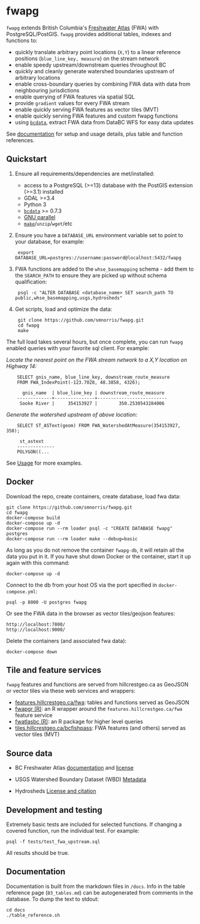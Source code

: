 # fwapg

`fwapg` extends British Columbia's [Freshwater Atlas](https://www2.gov.bc.ca/gov/content/data/geographic-data-services/topographic-data/freshwater) (FWA) with PostgreSQL/PostGIS. `fwapg` provides additional tables, indexes and functions to:

- quickly translate arbitrary point locations (`X,Y`) to a linear reference positions (`blue_line_key, measure`) on the stream network
- enable speedy upstream/downstream queries throughout BC
- quickly and cleanly generate watershed boundaries upstream of arbitrary locations
- enable cross-boundary queries by combining FWA data with data from neighbouring jurisdictions
- enable querying of FWA features via spatial SQL
- provide `gradient` values for every FWA stream
- enable quickly serving FWA features as vector tiles (MVT)
- enable quickly serving FWA features and custom fwapg functions
- using [`bcdata`](https://github.com/smnorris/bcdata), extract FWA data from DataBC WFS for easy data updates

See [documentation](https://smnorris.github.io/fwapg/) for setup and usage details, plus table and function references.


## Quickstart

1. Ensure all requirements/dependencies are met/installed:
    - access to a PostgreSQL (>=13) database with the PostGIS extension (>=3.1) installed
    - GDAL >=3.4
    - Python 3
    - [`bcdata`](https://github.com/smnorris/bcdata) >= 0.7.3
    - [GNU parallel](https://www.gnu.org/software/parallel/)
    - [`make`](https://www.gnu.org/software/make/)/`unzip`/`wget`/etc

2. Ensure you have a `DATABASE_URL` environment variable set to point to your database, for example:

        export DATABASE_URL=postgres://username:password@localhost:5432/fwapg

3. FWA functions are added to the `whse_basemapping` schema - add them to the `SEARCH_PATH` to ensure they are picked up without schema qualification:

        psql -c "ALTER DATABASE <database_name> SET search_path TO public,whse_basemapping,usgs,hydrosheds"


4. Get scripts, load and optimize the data:

        git clone https://github.com/smnorris/fwapg.git
        cd fwapg
        make

The full load takes several hours, but once complete, you can run `fwapg` enabled queries with your favorite sql client. For example:

*Locate the nearest point on the FWA stream network to a X,Y location on Highway 14:*

        SELECT gnis_name, blue_line_key, downstream_route_measure
        FROM FWA_IndexPoint(-123.7028, 48.3858, 4326);

          gnis_name  | blue_line_key | downstream_route_measure
        -------------+---------------+--------------------------
         Sooke River |     354153927 |        350.2530543284006

*Generate the watershed upstream of above location:*

        SELECT ST_ASText(geom) FROM FWA_WatershedAtMeasure(354153927, 350);

         st_astext
        --------------
        POLYGON((...


See [Usage](https://smnorris.github.io/fwapg/02_usage.html) for more examples.


## Docker

Download the repo, create containers, create database, load fwa data:

    git clone https://github.com/smnorris/fwapg.git
    cd fwapg
    docker-compose build
    docker-compose up -d
    docker-compose run --rm loader psql -c "CREATE DATABASE fwapg" postgres
    docker-compose run --rm loader make --debug=basic

As long as you do not remove the container `fwapg-db`, it will retain all the data you put in it.
If you have shut down Docker or the container, start it up again with this command:

    docker-compose up -d

Connect to the db from your host OS via the port specified in `docker-compose.yml`:

    psql -p 8000 -U postgres fwapg

Or see the FWA data in the browser as vector tiles/geojson features:

    http://localhost:7800/
    http://localhost:9000/

Delete the containers (and associated fwa data):

    docker-compose down


## Tile and feature services

`fwapg` features and functions are served from hillcrestgeo.ca as GeoJSON or vector tiles via these web services and wrappers:

- [features.hillcrestgeo.ca/fwa](https://features.hillcrestgeo.ca/fwa): tables and functions served as GeoJSON
- [fwapgr (R)](https://github.com/poissonconsulting/fwapgr): an R wrapper around the `features.hillcrestgeo.ca/fwa` feature service
- [fwatlasbc (R)](https://github.com/poissonconsulting/fwatlasbc): an R package for higher level queries
- [tiles.hillcrestgeo.ca/bcfishpass](https://tiles.hillcrestgeo.ca/bcfishpass): FWA features (and others) served as vector tiles (MVT)


## Source data

- BC Freshwater Atlas [documentation](https://www2.gov.bc.ca/gov/content/data/geographic-data-services/topographic-data/freshwater) and [license](https://www2.gov.bc.ca/gov/content/data/open-data/open-government-licence-bc)

- USGS Watershed Boundary Dataset (WBD) [Metadata](https://prd-tnm.s3.amazonaws.com/StagedProducts/Hydrography/WBD/National/GDB/WBD_National_GDB.xml)

- Hydrosheds [License and citation](https://www.hydrosheds.org/page/license)


## Development and testing

Extremely basic tests are included for selected functions.
If changing a covered function, run the individual test. For example:

    psql -f tests/test_fwa_upstream.sql

All results should be true.

## Documentation

Documentation is built from the markdown files in `/docs`.
Info in the table reference page (`03_tables.md`) can be autogenerated from comments in the database. To dump the text to stdout:
```
cd docs
./table_reference.sh 
```